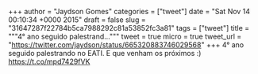 
+++
author = "Jaydson Gomes"
categories = ["tweet"]
date = "Sat Nov 14 00:10:34 +0000 2015"
draft = false
slug = "31647287f22784b5ca7988292c81a53852fc3a81"
tags = ["tweet"]
title = """4° ano seguido palestrand..."""
tweet = true
micro = true
tweet_url = "https://twitter.com/jaydson/status/665320883746029568"
+++
4° ano seguido palestrando no EATI. E que venham os próximos :) https://t.co/mpd7429fVK
